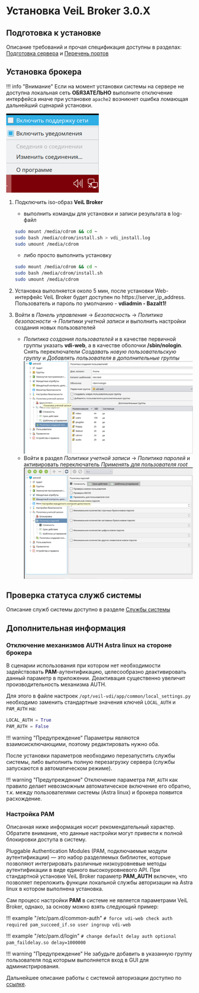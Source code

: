 # Установка VeiL Broker 3.0.X

## Подготовка к установке
Описание требований и прочая спецификация доступны в разделах:
[Подготовка сервера](../spec/domain-req.md) и [Перечень портов](../spec/ports_info.md)

## Установка брокера

!!! info "Внимание"
    Если на момент установки системы на сервере не доступна локальная сеть **ОБЯЗАТЕЛЬНО** выполните отключение 
    интерфейса иначе при установке `apache2` возникнет ошибка ломающая дальнейший сценарий установки.
    
![image](../../_assets/vdi/how_to/installation/network_disabled.png)

1. Подключить iso-образ **VeiL Broker**
   - выполнить команды для установки и записи результата в log-файл

    ```bash
    sudo mount /media/cdrom && cd ~
    sudo bash /media/cdrom/install.sh > vdi_install.log
    sudo umount /media/cdrom
    ```
    
    - либо просто выполнить установку
    
    ```bash
    sudo mount /media/cdrom && cd ~
    sudo bash /media/cdrom/install.sh
    sudo umount /media/cdrom
    ```


1. Установка выполняется около 5 мин, после установки Web-интерфейс VeiL Broker будет доступен по 
   https://server_ip_address. Пользователь и пароль по умолчанию - **vdiadmin - Bazalt1!**

1. Войти в *Панель управления* → *Безопасность* → *Политика безопасности* → *Политики учетной записи* и 
   выполнить настройки создания новых пользователей
   - *Политика создания пользователей* и в качестве первичной группы указать **vdi-web**, а в качестве оболочки 
     **/sbin/nologin**. Снять переключатели *Создавать новую пользовательскую группу* и 
     *Добавлять пользователя в дополнительные группы*
     ![image](../../_assets/vdi/how_to/new_user_scenario.PNG)
   - Войти в раздел *Политики учетной записи* → *Политика паролей* и активировать переключатель 
     *Применять для пользователя root*
     ![image](../../_assets/vdi/how_to/password_policy.PNG)

## Проверка статуса служб системы
Описание служб системы доступно в разделе [Службы системы](./services.md)

## Дополнительная информация

### Отключение механизмов AUTH Astra linux на стороне брокера
В сценарии использования при котором нет необходимости задействовать **PAM**-аутентификацию, целесообразно деактивировать
данный параметр в приложении. Деактивация существенно увеличит производительность механизма AUTH.

Для этого в файле настроек `/opt/veil-vdi/app/common/local_settings.py` необходимо
заменить стандартные значения ключей `LOCAL_AUTH` и `PAM_AUTH` на: 

```python
LOCAL_AUTH = True
PAM_AUTH = False
```

!!! warning "Предупреждение"
    Параметры являются взаимоисключающими, поэтому редактировать нужно оба.

После установки параметров необходимо перезапустить службы системы, либо выполнить полную перезагрузку сервера (службы
 запускаются в автоматическом режиме).

!!! warning "Предупреждение"
    Отключение параметра `PAM_AUTH` как правило делает невозможным автоматическое включение его обратно, т.к. между 
    пользователями системы (Astra linux) и брокера появится расхождение.

### Настройка PAM
Описанная ниже информация носит рекомендательный характер. Обратите внимание, что данные настройки могут привести к
полной блокировки доступа в систему.

Pluggable Authentication Modules (PAM, подключаемые модули аутентификации) — это набор разделяемых библиотек, 
которые позволяют интегрировать различные низкоуровневые методы аутентификации в виде единого высокоуровневого API.
При стандартной установке VeiL Broker параметр **PAM_AUTH** включен, что позволяет переложить функции локальной службы
авторизации на Astra linux в котором выполнена установка. 

Сам процесс настройки **PAM** в системе не является
параметрами VeiL Broker, однако, за основу можно взять следующий пример:

!!! example "/etc/pam.d/common-auth"
    ```
    # force vdi-web check
    auth required pam_succeed_if.so user ingroup vdi-web
    ```    

!!! example "/etc/pam.d/login"
    ```
    # change default delay
    auth optional pam_faildelay.so delay=1000000
    ```

!!! warning "Предупреждение"
    Не забудьте добавить в указанную группу пользователя под которым выполняется вход в GUI для администрирования.

Дальнейшее описание работы с системой авторизации доступно по [ссылке](../auth_v3/info.md).
